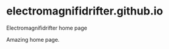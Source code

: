 # electromagnifidrifter.github.io
Electromagnifidrifter home page

Amazing home page.  

  
    
        
            
                      
                                              
                                
                   
      
            
  
  
  
    

        
  

    
    
    

  
  



    
  

  

  
    
  
  


    
    





    
  

  
  
  

  
  


     









  









